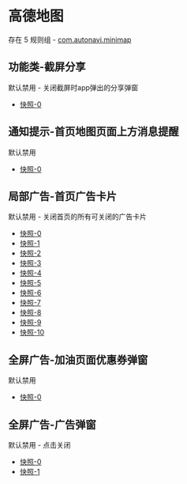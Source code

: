 # 高德地图

存在 5 规则组 - [com.autonavi.minimap](/src/apps/com.autonavi.minimap.ts)

## 功能类-截屏分享

默认禁用 - 关闭截屏时app弹出的分享弹窗

- [快照-0](https://i.gkd.li/import/13473388)

## 通知提示-首页地图页面上方消息提醒

默认禁用

- [快照-0](https://i.gkd.li/import/12642830)

## 局部广告-首页广告卡片

默认禁用 - 关闭首页的所有可关闭的广告卡片

- [快照-0](https://i.gkd.li/import/12642842)
- [快照-1](https://i.gkd.li/import/12642845)
- [快照-2](https://i.gkd.li/i/14715295)
- [快照-3](https://i.gkd.li/i/14730914)
- [快照-4](https://i.gkd.li/i/14730915)
- [快照-5](https://i.gkd.li/i/14784970)
- [快照-6](https://i.gkd.li/import/12818770)
- [快照-7](https://i.gkd.li/import/13764540)
- [快照-8](https://i.gkd.li/i/14912831)
- [快照-9](https://i.gkd.li/i/14912902)
- [快照-10](https://i.gkd.li/i/14912925)

## 全屏广告-加油页面优惠券弹窗

默认禁用

- [快照-0](https://i.gkd.li/import/12642857)

## 全屏广告-广告弹窗

默认禁用 - 点击关闭

- [快照-0](https://i.gkd.li/i/14800704)
- [快照-1](https://i.gkd.li/i/14809993)
